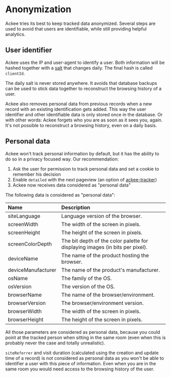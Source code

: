 # Anonymization

Ackee tries its best to keep tracked data anonymized. Several steps are used to avoid that users are identifiable, while still providing helpful analytics.

## User identifier

Ackee uses the IP and user-agent to identify a user. Both information will be hashed together with a [salt](https://en.wikipedia.org/wiki/Salt_(cryptography)) that changes daily. The final hash is called `clientId`.

The daily salt is never stored anywhere. It avoids that database backups can be used to stick data together to reconstruct the browsing history of a user.

Ackee also removes personal data from previous records when a new record with an existing identification gets added. This way the user identifier and other identifiable data is only stored once in the database. Or with other words: Ackee forgets who you are as soon as it sees you, again. It's not possible to reconstruct a browsing history, even on a daily basis.

## Personal data

Ackee won't track personal information by default, but it has the ability to do so in a privacy focused way. Our recommendation:

1. Ask the user for permission to track personal data and set a cookie to remember his decision
2. Enable `detailed` with the next pageview (an option of [ackee-tracker](https://github.com/electerious/ackee-tracker))
3. Ackee now receives data considered as "personal data"

The following data is considered as "personal data":

| Name | Description |
|:-----------|:------------|
| siteLanguage | Language version of the browser. |
| screenWidth | The width of the screen in pixels. |
| screenHeight | The height of the screen in pixels. |
| screenColorDepth | The bit depth of the color palette for displaying images (in bits per pixel). |
| deviceName | The name of the product hosting the browser. |
| deviceManufacturer | The name of the product's manufacturer. |
| osName | The family of the OS. |
| osVersion | The version of the OS. |
| browserName | The name of the browser/environment. |
| browserVersion | The browser/environment version. |
| browserWidth | The width of the screen in pixels. |
| browserHeight | The height of the screen in pixels. |

All those parameters are considered as personal data, because you could point at the tracked person when sitting in the same room (even when this is probably never the case and totally unrealistic).

`siteReferrer` and visit duration (calculated using the creation and update time of a record) is not considered as personal data as you won't be able to identifier a user with this piece of information. Even when you are in the same room you would need access to the browsing history of the user.